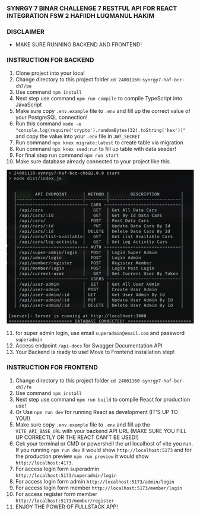 ### SYNRGY 7 BINAR CHALLENGE 7 RESTFUL API FOR REACT INTEGRATION FSW 2 HAFIIDH LUQMANUL HAKIM

### DISCLAIMER
- MAKE SURE RUNNING BACKEND AND FRONTEND!

### INSTRUCTION FOR BACKEND
1. Clone project into your local
2. Change directory to this project folder `cd 24001160-synrgy7-haf-bcr-ch7/be`
3. Use command `npm install`
4. Next step use command `npm run compile` to compile TypeScript into JavaScript
5. Make sure copy `.env.example` file to `.env` and fill up the correct value of your PostgreSQL connection!
6. Run this command `node -e "console.log(require('crypto').randomBytes(32).toString('hex'))"` and copy the value into your `.env` file in `JWT_SECRET`
7. Run command `npx knex migrate:latest` to create table via migration
8. Run command `npx knex seed:run` to fill up table with data seeder!
9. For final step run command `npm run start`
10. Make sure database already connected to your project like this
   
![alt text](./database_connected.png)

11. for super admin login, use email `superadmin@email.com` and password `superadmin`
12. Access endpoint `/api-docs` for Swagger Documentation API
13. Your Backend is ready to use! Move to Frontend installation step!

### INSTRUCTION FOR FRONTEND
1. Change directory to this project folder `cd 24001160-synrgy7-haf-bcr-ch7/fe`
2. Use command `npm install`
3. Next step use command `npm run build` to compile React for production use!
4. Or Use `npm run dev` for running React as development (IT'S UP TO YOU!)
5. Make sure copy `.env.example` file to `.env` and fill up the `VITE_API_BASE_URL` with your backend API URL (MAKE SURE YOU FILL UP CORRECTLY OR THE REACT CAN'T BE USED!)
6. Cek your terminal or CMD or powershell the url localhost of vite you run. If you running `npm run dev` it would show `http://localhost:5173` and for the production preview `npm run preview` it would show `http://localhost:4173`.
7. For access login form superadmin `http://localhost:5173/superadmin/login`
8. For access login form admin `http://localhost:5173/admin/login`
9. For access login form member `http://localhost:5173/member/login`
10. For access register form member `http://localhost:5173/member/register`
11. ENJOY THE POWER OF FULLSTACK APP!
